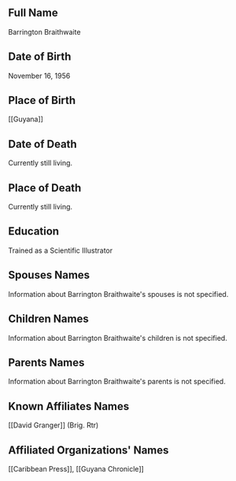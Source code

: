 ## Full Name
Barrington Braithwaite

## Date of Birth
November 16, 1956

## Place of Birth
[[Guyana]]

## Date of Death
Currently still living.

## Place of Death
Currently still living.

## Education
Trained as a Scientific Illustrator

## Spouses Names
Information about Barrington Braithwaite's spouses is not specified.

## Children Names
Information about Barrington Braithwaite's children is not specified.

## Parents Names
Information about Barrington Braithwaite's parents is not specified.

## Known Affiliates Names
[[David Granger]] (Brig. Rtr)

## Affiliated Organizations' Names
[[Caribbean Press]],
[[Guyana Chronicle]]